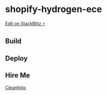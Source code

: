 # shopify-hydrogen-ece

[Edit on StackBlitz ⚡️](https://stackblitz.com/edit/shopify-hydrogen-wqnclz)

## Build

## Deploy 

## Hire Me
[Cleanfolio](https://cleanfolio.vercel.app/)